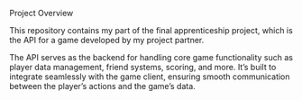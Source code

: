 Project Overview

This repository contains my part of the final apprenticeship project, which is the API for a game developed by my project partner.

The API serves as the backend for handling core game functionality such as player data management, friend systems, scoring, and more. It’s built to integrate seamlessly with the game client, ensuring smooth communication between the player’s actions and the game’s data.
